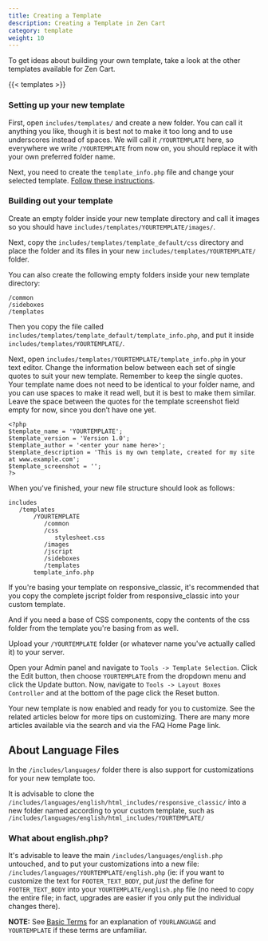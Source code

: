 ```yaml
---
title: Creating a Template 
description: Creating a Template in Zen Cart
category: template 
weight: 10
---
```


To get ideas about building your own template, take a look at the 
other templates available for Zen Cart. 

{{< templates >}}

### Setting up your new template 
First, open 
`includes/templates/`
and create a new folder. You can call it anything you like, though it is best not to make it too long and to use underscores instead of spaces. We will call it `/YOURTEMPLATE` here, so everywhere we write 
`/YOURTEMPLATE` from now on, you should replace it with your own preferred folder name.

Next, you need to create the `template_info.php` file
and change your selected template.  [Follow these instructions](/user/template/template_overrides/#using-your-overrides).


### Building out your template 
Create an empty folder inside your new template directory and call it images so you should have `includes/templates/YOURTEMPLATE/images/`.

Next, copy the `includes/templates/template_default/css` directory and place the folder and its files in your new 
`includes/templates/YOURTEMPLATE/` folder.

You can also create the following empty folders inside your new template directory:

```
/common  
/sideboxes  
/templates  
```

Then you copy the file called 
`includes/templates/template_default/template_info.php`, and put it inside 
`includes/templates/YOURTEMPLATE/`.

Next, open 
`includes/templates/YOURTEMPLATE/template_info.php` in your text editor. Change the information below between each set of single quotes to suit your new template. Remember to keep the single quotes. Your template name does not need to be identical to your folder name, and you can use spaces to make it read well, but it is best to make them similar. Leave the space between the quotes for the template screenshot field empty for now, since you don’t have one yet.

```
<?php  
$template_name = 'YOURTEMPLATE';  
$template_version = 'Version 1.0';  
$template_author = '<enter your name here>';  
$template_description = 'This is my own template, created for my site at www.example.com';  
$template_screenshot = '';  
?>
```

When you've finished, your new file structure should look as follows:

```
includes  
   /templates  
       /YOURTEMPLATE  
          /common  
          /css  
             stylesheet.css  
          /images  
          /jscript  
          /sideboxes  
          /templates  
       template_info.php  
```

If you're basing your template on responsive_classic, it's recommended that you copy the complete jscript folder from responsive_classic into your custom template.

And if you need a base of CSS components, copy the contents of the css folder from the template you're basing from as well.

Upload your `/YOURTEMPLATE` folder (or whatever name you've actually called it) to your server.  

Open your Admin panel and navigate to 
`Tools -> Template Selection`.
Click the Edit button, then choose `YOURTEMPLATE` from the dropdown menu and click the Update button. Now, navigate to 
`Tools -> Layout Boxes Controller`
and at the bottom of the page click the Reset button.

Your new template is now enabled and ready for you to customize. See the related articles below for more tips on customizing. There are many more articles available via the search and via the FAQ Home Page link.  

## About Language Files

In the `/includes/languages/` folder there is also support for customizations for your new template too.

It is advisable to clone the `/includes/languages/english/html_includes/responsive_classic/` into a new folder named according to your custom template, such as `/includes/languages/english/html_includes/YOURTEMPLATE/`

### What about english.php?

It's advisable to leave the main `/includes/languages/english.php` untouched, and to put your customizations into a new file: `/includes/languages/YOURTEMPLATE/english.php` (ie: if you want to customize the text for `FOOTER_TEXT_BODY`, put *just* the define for `FOOTER_TEXT_BODY` into your `YOURTEMPLATE/english.php` file (no need to copy the entire file; in fact, upgrades are easier if you only put the individual changes there).

**NOTE:** See [Basic Terms](/user/first_steps/basic_terms/) for an 
explanation of `YOURLANGUAGE` and `YOURTEMPLATE` if these terms are 
unfamiliar. 

